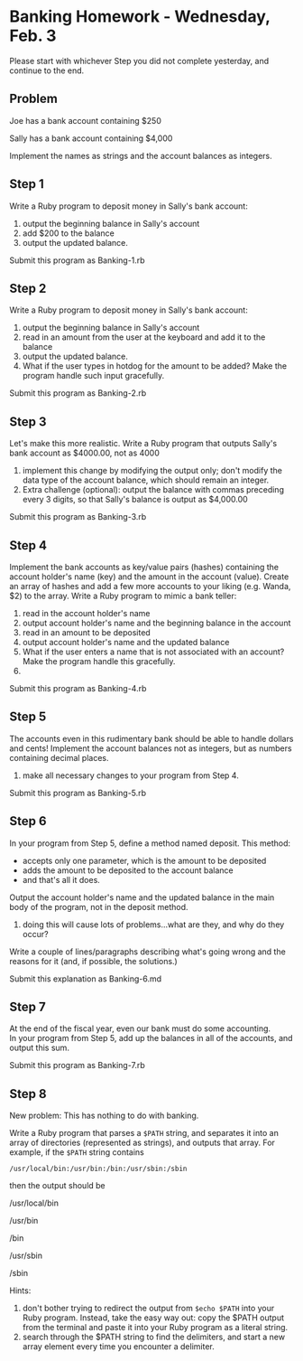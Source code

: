 Banking Homework - Wednesday, Feb. 3
==================================

Please start with whichever Step you did not complete yesterday, and continue to the end. 

Problem
-------
Joe has a bank account containing $250

Sally has a bank account containing $4,000

Implement the names as strings and the account balances as integers.

Step 1 
------
Write a Ruby program to deposit money in Sally's bank account:

1. output the beginning balance in Sally's account
2. add $200 to the balance
3. output the updated balance.

Submit this program as Banking-1.rb

Step 2 
------
Write a Ruby program to deposit money in Sally's bank account:

1.  output the beginning balance in Sally's account
2.  read in an amount from the user at the keyboard and add it to the balance
3.  output the updated balance.
4.  What if the user types in hotdog for the amount to be added?  Make the program handle such
input gracefully.

Submit this program as Banking-2.rb

Step 3
------
Let's make this more realistic.  Write a Ruby program that outputs Sally's bank account
as $4000.00, not as 4000

1.  implement this change by modifying the output only; don't modify the data type of the account 
balance, which should remain an integer.
2.  Extra challenge (optional):  output the balance with commas preceding every 3 digits, so that
Sally's balance is output as $4,000.00

Submit this program as Banking-3.rb

Step 4
------
Implement the bank accounts as key/value pairs (hashes) containing the account holder's name (key) and the amount in the account (value).  Create an array of hashes and add a few more accounts to your liking (e.g. Wanda, $2) to the array.
Write a Ruby program to mimic a bank teller:

1.  read in the account holder's name
2.  output account holder's name and the beginning balance in the account 
3.  read in an amount to be deposited
4.  output account holder's name and the updated balance
5.  What if the user enters a name that is not associated with an account?  Make the program handle this gracefully.
6.  
Submit this program as Banking-4.rb

Step 5
------
The accounts even in this rudimentary bank should be able to handle dollars and cents!  Implement the
account balances not as integers, but as numbers containing decimal places. 

1.  make all necessary changes to your program from Step 4.

Submit this program as Banking-5.rb

Step 6
------
In your program from Step 5, define a method named deposit.  This method:

  * accepts only one parameter, which is the amount to be deposited
  * adds the amount to be deposited to the account balance
  * and that's all it does.

Output the account holder's name and the updated balance in the main body of the program,
not in the deposit method.

1.  doing this will cause lots of problems...what are they, and why do they occur?

Write a couple of lines/paragraphs describing what's going wrong and the reasons for it (and, 
if possible, the solutions.)

Submit this explanation as Banking-6.md

Step 7
------
At the end of the fiscal year, even our bank must do some accounting.  
In your program from Step 5, add up the balances in all of the accounts, and output this sum.

Submit this program as Banking-7.rb

Step 8
------
New problem:  This has nothing to do with banking.

Write a Ruby program that parses a `$PATH` string, and separates it into an array of directories (represented as strings), and outputs that array.   For example, if the `$PATH` string contains

`/usr/local/bin:/usr/bin:/bin:/usr/sbin:/sbin`

then the output should be

/usr/local/bin

/usr/bin

/bin

/usr/sbin

/sbin

Hints:

1. don't bother trying to redirect the output from `$echo $PATH` into your Ruby program.  Instead, take the easy way out:  copy the $PATH output from the terminal and paste it into your Ruby program as a literal string.  
2. search through the $PATH string to find the delimiters, and start a new array element every time you encounter a delimiter.

